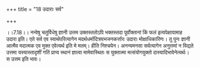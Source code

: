 +++
title = "18 उदाराः सर्व"

+++
  
  
।।7.18।। नन्वेषु चतुर्विधेषु ज्ञानी उत्तम उक्तस्ततोऽपि भक्तस्तदा
पूर्वोक्तानां किं फलं इत्यपेक्षायामाह उदारा इति। एते सर्व एव
स्वार्थपरित्यागेन मदर्थधर्मादित्रयभजनकर्त्तारः उदाराः मोक्षाधिकारिणः। तु
पुनः ज्ञानी आत्मैव मदात्मक एव मुक्त एवेत्यर्थ इति मे मतम्। हीति
निश्चयेन। अनन्यमनसा सर्वत्यागेन अनुत्तमां न विद्यते उत्तमा
यस्यास्तादृशीं गतिं प्राप्य स्थानं ज्ञात्वा मामेवास्थितः स युक्तात्मा
मत्संयोगयुक्तो दास्यादिभावेनेत्यर्थः। स उत्तम इति भावः।  
  
